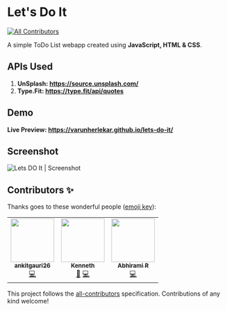# Let's Do It
<!-- ALL-CONTRIBUTORS-BADGE:START - Do not remove or modify this section -->
[![All Contributors](https://img.shields.io/badge/all_contributors-3-orange.svg?style=flat-square)](#contributors-)
<!-- ALL-CONTRIBUTORS-BADGE:END -->
A simple ToDo List webapp created using **JavaScript, HTML & CSS**.

## APIs Used
1.	**UnSplash: https://source.unsplash.com/**
2.	**Type.Fit: https://type.fit/api/quotes**


## Demo
**Live Preview: https://varunherlekar.github.io/lets-do-it/**

## Screenshot
![Lets DO It | Screenshot](https://github.com/varunherlekar/lets-do-it/blob/main/screenshot-varunherlekar.github.io-2021.09.09-14_20_22.png?raw=true)

## Contributors ✨

Thanks goes to these wonderful people ([emoji key](https://allcontributors.org/docs/en/emoji-key)):

<!-- ALL-CONTRIBUTORS-LIST:START - Do not remove or modify this section -->
<!-- prettier-ignore-start -->
<!-- markdownlint-disable -->
<table>
  <tr>
    <td align="center"><a href="https://github.com/ankitgauri26"><img src="https://avatars.githubusercontent.com/u/22481268?v=4?s=100" width="100px;" alt=""/><br /><sub><b>ankitgauri26</b></sub></a><br /><a href="https://github.com/varunherlekar/lets-do-it/commits?author=ankitgauri26" title="Code">💻</a></td>
    <td align="center"><a href="https://mysoundwise.com"><img src="https://avatars.githubusercontent.com/u/1641990?v=4?s=100" width="100px;" alt=""/><br /><sub><b>Kenneth</b></sub></a><br /><a href="#design-kennethpdev" title="Design">🎨</a> <a href="https://github.com/varunherlekar/lets-do-it/commits?author=kennethpdev" title="Code">💻</a></td>
    <td align="center"><a href="https://github.com/abee62"><img src="https://avatars.githubusercontent.com/u/62689173?v=4?s=100" width="100px;" alt=""/><br /><sub><b>Abhirami R</b></sub></a><br /><a href="https://github.com/varunherlekar/lets-do-it/commits?author=abee62" title="Code">💻</a></td>
  </tr>
</table>

<!-- markdownlint-restore -->
<!-- prettier-ignore-end -->

<!-- ALL-CONTRIBUTORS-LIST:END -->

This project follows the [all-contributors](https://github.com/all-contributors/all-contributors) specification. Contributions of any kind welcome!
